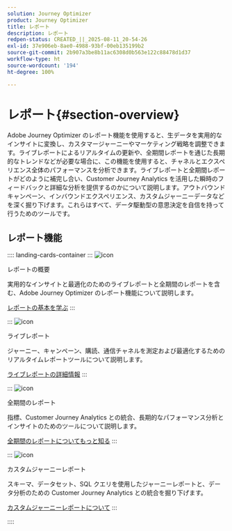 ```yaml
---
solution: Journey Optimizer
product: Journey Optimizer
title: レポート
description: レポート
redpen-status: CREATED_||_2025-08-11_20-54-26
exl-id: 37e906eb-8ae0-4988-93bf-00eb135199b2
source-git-commit: 2b907a3be8b11ac6308d0b563e122c88478d1d37
workflow-type: ht
source-wordcount: '194'
ht-degree: 100%

---
```


# レポート{#section-overview}

Adobe Journey Optimizer のレポート機能を使用すると、生データを実用的なインサイトに変換し、カスタマージャーニーやマーケティング戦略を調整できます。ライブレポートによるリアルタイムの更新や、全期間レポートを通じた長期的なトレンドなどが必要な場合に、この機能を使用すると、チャネルとエクスペリエンス全体のパフォーマンスを分析できます。ライブレポートと全期間レポートがどのように補完し合い、Customer Journey Analytics を活用した瞬時のフィードバックと詳細な分析を提供するのかについて説明します。アウトバウンドキャンペーン、インバウンドエクスペリエンス、カスタムジャーニーデータなどを深く掘り下げます。これらはすべて、データ駆動型の意思決定を自信を持って行うためのツールです。

## レポート機能

:::: landing-cards-container
:::
![icon](https://cdn.experienceleague.adobe.com/icons/book.svg)

レポートの概要

実用的なインサイトと最適化のためのライブレポートと全期間のレポートを含む、Adobe Journey Optimizer のレポート機能について説明します。

[レポートの基本を学ぶ](../using/reports/gs-reports.md)
:::

:::
![icon](https://cdn.experienceleague.adobe.com/icons/chart-line.svg)

ライブレポート

ジャーニー、キャンペーン、購読、通信チャネルを測定および最適化するためのリアルタイムレポートツールについて説明します。

[ライブレポートの詳細情報](live-report-landing-page.md)
:::

:::
![icon](https://cdn.experienceleague.adobe.com/icons/list-check.svg)

全期間のレポート

指標、Customer Journey Analytics との統合、長期的なパフォーマンス分析とインサイトのためのツールについて説明します。

[全期間のレポートについてもっと知る](channel-report-landing-page.md)
:::

:::
![icon](https://cdn.experienceleague.adobe.com/icons/code-branch.svg)

カスタムジャーニーレポート

スキーマ、データセット、SQL クエリを使用したジャーニーレポートと、データ分析のための Customer Journey Analytics との統合を掘り下げます。

[カスタムジャーニーレポートについて](reports-landing-page.md)
:::

::::
